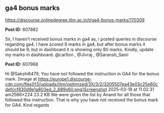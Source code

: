 ## ga4 bonus marks
https://discourse.onlinedegree.iitm.ac.in/t/ga4-bonus-marks/170309


**Post ID:** 607882

Sir,
I haven’t received bonus marks in ga4 as, i posted queries in discourse regarding ga4. I have scored 8 marks in ga4, but after bonus marks it should be 9, but in dashboard it is showing only 80 marks.
Kindly, update my marks in dashboard.
@carlton , @Jivraj , @Saransh_Saini

**Post ID:** 607968

Hi @Sakshi6479,
You have not followed the instruction in GA4 for the bonus mark.
[Image at https://europe1.discourse-cdn.com/flex013/uploads/iitm/optimized/3X/3/2/3205507ea43e03c25e60cdefccf830d9e1a803ed_2_689x60.png]Screenshot 2025-03-18 at 11.02.31 am2566×224 23.2 KB
We were given the list by Anand for all those that followed this instruction.
That is why you have not received the bonus mark for GA4.
Kind regards
